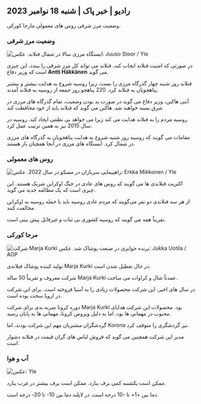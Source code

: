 ## رادیو \| خبر پاک \| شنبه 18 نوامبر 2023

وضعیت مرز شرقی روس های معمولی مارجا کورکی.

### وضعیت مرز شرقی

![ایستگاه مرزی سالا در شمال فنلاند. عکس: Juuso Stoor / Yle](https://images.cdn.yle.fi/image/upload/c_crop,h_3033,w_5392,x_0,y_144/ar_1.7777777777777777,c_fill,g_faces,h_120/h_120q_auto:eco/f_auto/fl_lossy/v1700230392/39-1202451655773834805e)

در صورتی که امنیت فنلاند ایجاب کند، فنلاند می تواند کل مرز شرقی را ببندد. این چیزی است که وزیر دفاع **Antti Häkkänen** می گوید.

فنلاند روز شنبه چهار گذرگاه مرزی را بست، زیرا روسیه شروع به هدایت بیشتر و بیشتر پناهجویان به فنلاند کرد. 220 پناهجو روز جمعه از روسیه به فنلاند آمدند.

آنتی هاکنن، وزیر دفاع می گوید در صورت بد بودن وضعیت، تمام گذرگاه های مرزی در شرق بسته خواهند شد. هاکنن می گوید که فنلاند باید از خود محافظت کند

روسیه مردم را به فنلاند هدایت می کند زیرا می خواهد بی نظمی ایجاد کند. روسیه در سال 2015 نیز به همین ترتیب عمل کرد.

مقامات می گویند که روسیه روز شنبه شروع به هدایت پناهجویان به گذرگاه های مرزی در شمال کرد. ایستگاه های مرزی در آنجا همچنان باز هستند.

### روس های معمولی

![راهپیمایی سربازان در مسکو در سال 2022. عکس: Erkka Mikkonen / Yle](https://images.cdn.yle.fi/image/upload/c_crop,h_2250,w_4000,x_0,y_620/ar_1.7777777777777c,h_675,w_1200/dpr_1.0/q_auto:eco/f_auto/fl_lossy/v1652081791/39-9521386278c4035763b)

اکثریت فنلاندی ها می گویند که روس های عادی در جنگ اوکراین شریک هستند. این چیزی است که یک مطالعه جدید می گوید.

از هر سه فنلاندی دو نفر می‌گویند که مردم عادی روسیه باید با حمله روسیه به اوکراین مخالفت کنند.

تقریباً همه می گویند که روسیه کشوری بی ثبات و غیرقابل پیش بینی است.

### مرجا کورکی

![شرکت Marja Kurki برنده جوایزی در صنعت پوشاک شد. عکس: Jukka Uotila / AOP](https://images.cdn.yle.fi/image/upload/c_crop,h_2089,w_3715,x_1,y_0/ar_1.7777777777777777,c_fill,g_faces,h_1210,h_1200q_auto:eco/f_auto/fl_lossy/v1700215518/39-120216565573a69289c3)

تولید کننده پوشاک فنلاندی Marja Kurki در حال تعطیل شدن است.

شرکت معروف و تقریباً 50 ساله Marja Kurki عمدتاً شال و کراوات می ساخت.

در سال های اخیر، این شرکت محصولات زیادی را به آسیا فروخته است. برای این شرکت در اروپا سخت بوده است.

دوره کرونا ضربه بدی برای شرکت Marja Kurki بود. محصولات این شرکت هدایای محبوب در مهمانی ها بود، اما به دلیل ویروس کرونا، مهمانی ها به پایان رسید.

گردشگران مشتریان مهم این شرکت بودند، اما Korona نیز گردشگری را متوقف کرد.

مدیر این شرکت همچنین می گوید که فروش لباس های گران قیمت در فنلاند دشوار است.

### آب و هوا

![ عکس: Yle](https://images.cdn.yle.fi/image/upload/c_crop,h_1080,w_1919,x_0,y_0/ar_1.7777777777777777,c_fill,g_faces,h_670,w_1020:eco/f_auto/fl_lossy/v1700323494/39-12028456558e083321cf)

ممکن است یکشنبه کمی برف ببارد. ممکن است برف بیشتر در غرب ببارد.

دما بین +1+ تا -10 درجه است. در لاپلند دما بین 10- تا 20- درجه است.